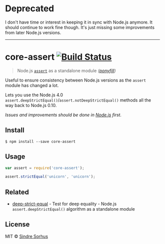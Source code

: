 # Deprecated

I don't have time or interest in keeping it in sync with Node.js anymore. It should continue to work fine though. It's just missing some improvements from later Node.js versions.

---

# core-assert [![Build Status](https://travis-ci.org/sindresorhus/core-assert.svg?branch=master)](https://travis-ci.org/sindresorhus/core-assert)

> Node.js [`assert`](https://nodejs.org/api/assert.html) as a standalone module *([ponyfill](https://ponyfill.com))*

Useful to ensure consistency between Node.js versions as the `assert` module has changed a lot.

Lets you use the Node.js 4.0 `assert.deepStrictEqual()`/`assert.notDeepStrictEqual()` methods all the way back to Node.js 0.10.

*Issues and improvements should be done in [Node.js](https://github.com/nodejs/node/issues) first.*


## Install

```
$ npm install --save core-assert
```


## Usage

```js
var assert = require('core-assert');

assert.strictEqual('unicorn', 'unicorn');
```


## Related

- [deep-strict-equal](https://github.com/sindresorhus/deep-strict-equal) - Test for deep equality - Node.js `assert.deepStrictEqual()` algorithm as a standalone module


## License

MIT © [Sindre Sorhus](http://sindresorhus.com)
